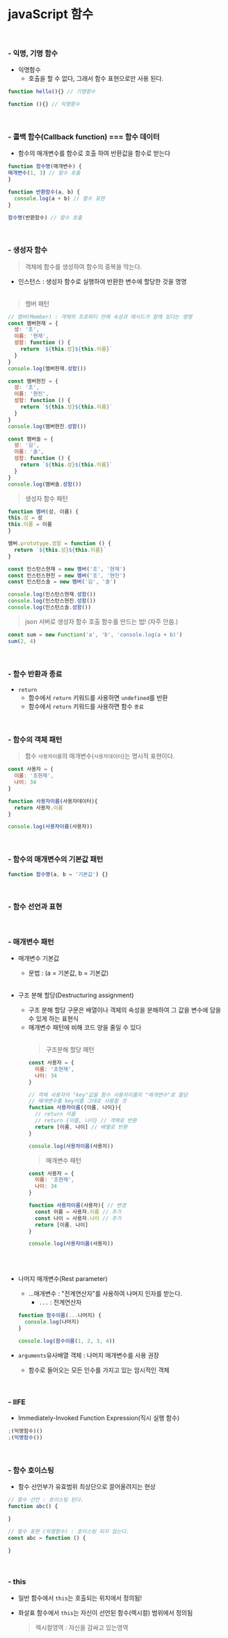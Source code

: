 # javaScript 함수

<br />

### - 익명, 기명 함수

- 익명함수
  - 호출을 할 수 없다, 그래서 함수 표현으로만 사용 된다.

```js
function hello(){} // 기명함수

function (){} // 익명함수
```

<br />

### - 콜백 함수(Callback function) === 함수 데이터
  - 함수의 매개변수를 함수로 호출 하여 반환값을 함수로 받는다
  ```js
  function 함수명(매개변수) {
  매개변수(1, 3) // 함수 호출
  }

  function 반환함수(a, b) {
    console.log(a + b) // 함수 표현
  }

  함수명(반환함수) // 함수 호출
  ```

<br />

### - 생성자 함수
  > 객체에 함수를 생성하여 함수의 중복을 막는다.
  - 인스턴스 : 생성자 함수로 실행하여 반환한 변수에 할당한 것을 명명
  <br /><br />
  > 멤버 패턴
  ```js
  // 멤버(Member) : 객체의 프로퍼티 안에 속성과 메서드가 함께 있다는 명명
  const 멤버현재 = {
    성: '조',
    이름: '현재',
    성함: function () {
      return `${this.성}${this.이름}`
    }
  }
  console.log(멤버현재.성함())

  const 멤버현진 = {
    성: '조',
    이름: '현진',
    성함: function () {
      return `${this.성}${this.이름}`
    }
  }
  console.log(멤버현진.성함())

  const 멤버솔 = {
    성: '김',
    이름: '솔',
    성함: function () {
      return `${this.성}${this.이름}`
    }
  }
  console.log(멤버솔.성함())
  ```
  > 생성자 함수 패턴
  ```js
  function 멤버(성, 이름) {
  this.성 = 성
  this.이름 = 이름
  }

  멤버.prototype.성함 = function () {
    return `${this.성}${this.이름}`
  }
  
  const 인스턴스현재 = new 멤버('조', '현재')
  const 인스턴스현진 = new 멤버('조', '현진')
  const 인스턴스솔 = new 멤버('김', '솔')

  console.log(인스턴스현재.성함())
  console.log(인스턴스현진.성함())
  console.log(인스턴스솔.성함())
  ```


> json 서버로 생성자 함수 호출 함수를 만드는 법! (자주 안씀.)

  ```js
  const sum = new Function('a', 'b', 'console.log(a + b)')
  sum(2, 4)
  ```

<br />

### - 함수 반환과 종료

- `return`
  - 함수에서 `return` 키워드를 사용하면 `undefined`를 반환
  - 함수에서 `return` 키워드를 사용하면 함수 `종료`

<br />

### - 함수의 객체 패턴

> 함수 `사용자이름`의 매개변수(`사용자데이터`)는 명시적 표현이다. 

```js
const 사용자 = {
  이름: '조현재',
  나이: 34
}

function 사용자이름(사용자데이터){
  return 사용자.이름
}

console.log(사용자이름(사용자))
```

<br />

### - 함수의 매개변수의 기본값 패턴

```js
function 함수명(a, b = '기본값') {}
```

<br />

### - 함수 선언과 표현


<br />

### - 매개변수 패턴

- 매개변수 기본값
  - 문법 : (a = 기본값, b = 기본값)
  <br /><br />
- 구조 분해 할당(Destructuring assignment)
  - 구조 분해 할당 구문은 배열이나 객체의 속성을 분해하여
    그 값을 변수에 담을 수 있게 하는 표현식
  - 매개변수 패턴에 비해 코드 양을 줄일 수 있다
  <br /><br />
    > 구조분해 할당 패턴
    ```js
    const 사용자 = {
      이름: '조현재',
      나이: 34
    }

    // 객체 사용자의 "key"값을 함수 사용자이름의 "매개변수"로 할당
    // 매개변수를 key이름 그대로 사용할 것
    function 사용자이름({이름, 나이}){
      // return 이름
      // return {이름, 나이} // 객체로 반환
      return [이름, 나이] // 배열로 반환
    }

    console.log(사용자이름(사용자))
    ```
    > 매개변수 패턴
    ```js
    const 사용자 = {
      이름: '조현재',
      나이: 34
    }

    function 사용자이름(사용자){ // 변경
      const 이름 = 사용자.이름 // 추가
      const 나이 = 사용자.나이 // 추가
      return [이름, 나이]
    }

    console.log(사용자이름(사용자))
    ```
    <br /><br />
- 나머지 매개변수(Rest parameter)
  - ...매개변수 : "전계연산자"를 사용하여 나머지 인자를 받는다.
    * `...` : 전계연산자
  ```js
  function 함수이름(...나머지) {
    console.log(나머지)
  }

  console.log(함수이름(1, 2, 3, 4))
  ```

- `arguments`유사배열 객체 : 나머지 매개변수를 사용 권장
  - 함수로 들어오는 모든 인수를 가지고 있는 암시적인 객체

<br />

### - IIFE

  - Immediately-Invoked Function Expression(직시 실행 함수)

```js
;(익명함수)()
;(익명함수())
```

<br />

### - 함수 호이스팅
  - 함수 선언부가 유효범위 최상단으로 끌어올려지는 현상
  ```js
  // 함수 선언 : 호이스팅 된다.
  function abc() {

  }

  // 함수 표현 (익명함수) : 호이스팅 되지 않는다.
  const abc = function () {

  }
  ```

<br />

### - this

- 일반 함수에서 `this`는 호출되는 위치에서 정의됨!
- 화살표 함수에서 `this`는 자신이 선언된 함수(렉시컬) 범위에서 정의됨

  > 렉시컬영역 : 자신을 감싸고 있는영역

